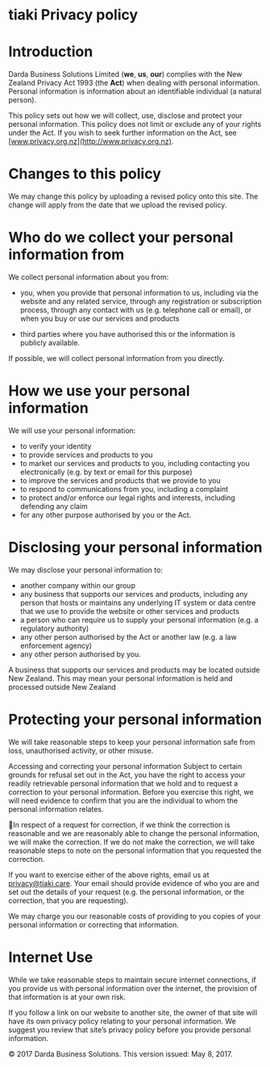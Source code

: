 tiaki Privacy policy
===

Introduction
===

Darda Business Solutions Limited (**we**, **us**, **our**) complies with the New Zealand Privacy Act 1993 (the **Act**) when
dealing with personal information. Personal information is information about an identifiable individual (a natural person).

This policy sets out how we will collect, use, disclose and protect your personal information. This policy does not limit or exclude any of your rights under the Act. If you wish to seek further information on the Act, see [www.privacy.org.nz](http://www.privacy.org.nz).

Changes to this policy
===
We may change this policy by uploading a revised policy onto this site. The change will apply
from the date that we upload the revised policy.

Who do we collect your personal information from
===

We collect personal information about you from:


* you, when you provide that personal information to us, including via the website and any related service, through any registration or subscription process, through any contact with us
(e.g. telephone call or email), or when you buy or use our services and products

* third parties where you have authorised this or the information is publicly available.

If possible, we will collect personal information from you directly.

How we use your personal information
===

We will use your personal information:

* to verify your identity
* to provide services and products to you
* to market our services and products to you, including contacting you electronically (e.g. by text or email for this purpose)
* to improve the services and products that we provide to you
* to respond to communications from you, including a complaint
* to protect and/or enforce our legal rights and interests, including defending any claim
* for any other purpose authorised by you or the Act.

Disclosing your personal information
==

We may disclose your personal information to:
* another company within our group
* any business that supports our services and products, including any person that hosts or maintains any underlying IT system or data centre that we use to provide the website or other
services and products
* a person who can require us to supply your personal information (e.g. a regulatory authority)
* any other person authorised by the Act or another law (e.g. a law enforcement agency)
* any other person authorised by you.

A business that supports our services and products may be located outside New Zealand. This may mean your personal information is held and processed outside New Zealand

Protecting your personal information
===
We will take reasonable steps to keep your personal information safe from loss, unauthorised activity, or other misuse.

Accessing and correcting your personal information
Subject to certain grounds for refusal set out in the Act, you have the right to access your readily retrievable personal information that we hold and to request a correction to your personal information. Before you exercise this right, we will need evidence to confirm that you are the individual to whom the personal information relates.

In respect of a request for correction, if we think the correction is reasonable and we are reasonably able to change the personal information, we will make the correction. If we do not make the correction, we will take reasonable steps to note on the personal information that you requested the correction.

If you want to exercise either of the above rights, email us at privacy@tiaki.care. Your email should provide evidence of who you are and set out the details of your request (e.g. the personal information, or the correction, that you are requesting).

We may charge you our reasonable costs of providing to you copies of your personal information or correcting that information.

Internet Use
====
While we take reasonable steps to maintain secure internet connections, if you provide us with personal information over the internet, the provision of that information is at your own risk.

If you follow a link on our website to another site, the owner of that site will have its own privacy policy relating to your personal information. We suggest you review that site’s privacy policy before you provide personal information.

&copy; 2017 Darda Business Solutions. This version issued:  May 8, 2017.

